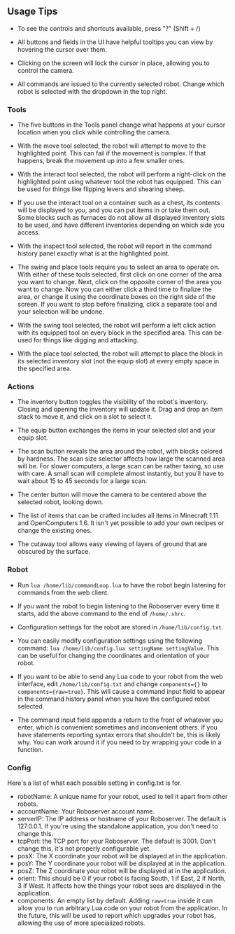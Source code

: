 ## Usage Tips

* To see the controls and shortcuts available, press "?" (Shift + /)

* All buttons and fields in the UI have helpful tooltips you can view by hovering the cursor over them.

* Clicking on the screen will lock the cursor in place, allowing you to control the camera.

* All commands are issued to the currently selected robot. Change which robot is selected with the dropdown in the top right.

### Tools

* The five buttons in the Tools panel change what happens at your cursor location when you click while controlling the camera.

* With the move tool selected, the robot will attempt to move to the highlighted point. This can fail if the movement is complex. If that happens, break the movement up into a few smaller ones.

* With the interact tool selected, the robot will perform a right-click on the highlighted point using whatever tool the robot has equipped. This can be used for things like flipping levers and shearing sheep.

* If you use the interact tool on a container such as a chest, its contents will be displayed to you, and you can put items in or take them out. Some blocks such as furnaces do not allow all displayed inventory slots to be used, and have different inventories depending on which side you access.

* With the inspect tool selected, the robot will report in the command history panel exactly what is at the highlighted point.

* The swing and place tools require you to select an area to operate on. With either of these tools selected, first click on one corner of the area you want to change. Next, click on the opposite corner of the area you want to change. Now you can either click a third time to finalize the area, or change it using the coordinate boxes on the right side of the screen. If you want to stop before finalizing, click a separate tool and your selection will be undone.

* With the swing tool selected, the robot will perform a left click action with its equipped tool on every block in the specified area. This can be used for things like digging and attacking.

* With the place tool selected, the robot will attempt to place the block in its selected inventory slot (not the equip slot) at every empty space in the specified area.

### Actions

* The inventory button toggles the visibility of the robot's inventory. Closing and opening the inventory will update it.
Drag and drop an item stack to move it, and click on a slot to select it. 

* The equip button exchanges the items in your selected slot and your equip slot.

* The scan button reveals the area around the robot, with blocks colored by hardness. The scan size selector affects how large the scanned area will be. For slower computers, a large scan can be rather taxing, so use with care. A small scan will complete almost instantly, but you'll have to wait about 15 to 45 seconds for a large scan.

* The center button will move the camera to be centered above the selected robot, looking down.

* The list of items that can be crafted includes all items in Minecraft 1.11 and OpenComputers 1.6. It isn't yet possible to add your own recipes or change the existing ones.

* The cutaway tool allows easy viewing of layers of ground that are obscured by the surface.

### Robot

* Run `lua /home/lib/commandLoop.lua` to have the robot begin listening for commands from the web client.

* If you want the robot to begin listening to the Roboserver every time it starts, add the above command to the end of ```/home/.shrc```.

* Configuration settings for the robot are stored in ```/home/lib/config.txt```.

* You can easily modify configuration settings using the following command: ```lua /home/lib/config.lua settingName settingValue```. This can be useful for changing the coordinates and orientation of your robot.

* If you want to be able to send any Lua code to your robot from the web interface, edit ```/home/lib/config.txt``` and change ```components={}``` to ```components={raw=true}```. This will cause a command input field to appear in the command history panel when you have the configured robot selected.

* The command input field appends a return to the front of whatever you enter, which is convenient sometimes and inconvenient others. If you have statements reporting syntax errors that shouldn't be, this is likely why. You can work around it if you need to by wrapping your code in a function.

### Config

Here's a list of what each possible setting in config.txt is for.
* robotName: A unique name for your robot, used to tell it apart from other robots.
* accountName: Your Roboserver account name.
* serverIP: The IP address or hostname of your Roboserver. The default is 127.0.0.1. If you're using the standalone application, you don't need to change this.
* tcpPort: the TCP port for your Roboserver. The default is 3001. Don't change this, it's not properly configurable yet.
* posX: The X coordinate your robot will be displayed at in the application.
* posY: The Y coordinate your robot will be displayed at in the application.
* posZ: The Z coordinate your robot will be displayed at in the application.
* orient: This should be 0 if your robot is facing South, 1 if East, 2 if North, 3 if West. It affects how the things your robot sees are displayed in the application.
* components: An empty list by default. Adding ```raw=true``` inside it can allow you to run arbitrary Lua code on your robot from the application. In the future, this will be used to report which upgrades your robot has, allowing the use of more specialized robots.
